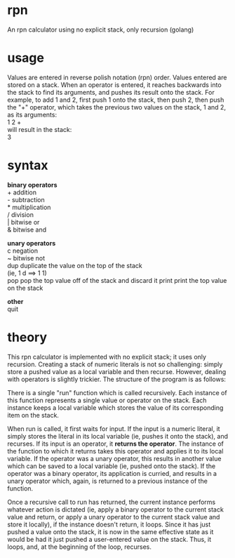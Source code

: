 rpn
===

An rpn calculator using no explicit stack, only recursion (golang)

usage
=====

Values are entered in reverse polish notation (rpn) order. Values entered are stored on a stack. When an operator is entered, it reaches backwards into the stack to find its arguments, and pushes its result onto the stack. For example, to add 1 and 2, first push 1 onto the stack, then push 2, then push the "+" operator, which takes the previous two values on the stack, 1 and 2, as its arguments:  
1 2 +  
will result in the stack:  
3  

syntax
======
<b>binary operators</b>  
\+ addition  
\- subtraction  
\* multiplication  
/ division  
| bitwise or  
& bitwise and  

<b>unary operators</b>  
c negation  
~ bitwise not  
dup duplicate the value on the top of the stack  
(ie, 1 d ==> 1 1)  
pop pop the top value off of the stack and discard it
print print the top value on the stack  

<b>other</b>  
quit

theory
======

This rpn calculator is implemented with no explicit stack; it uses only recursion. Creating a stack of numeric literals is not so challenging: simply store a pushed value as a local variable and then recurse. However, dealing with operators is slightly trickier. The structure of the program is as follows:  

There is a single "run" function which is called recursively. Each instance of this function represents a single value or operator on the stack. Each instance keeps a local variable which stores the value of its corresponding item on the stack.  

When run is called, it first waits for input. If the input is a numeric literal, it simply stores the literal in its local variable (ie, pushes it onto the stack), and recurses. If its input is an operator, it <b>returns the operator</b>. The instance of the function to which it returns takes this operator and applies it to its local variable. If the operator was a unary operator, this results in another value which can be saved to a local variable (ie, pushed onto the stack). If the operator was a binary operator, its application is curried, and results in a unary operator which, again, is returned to a previous instance of the function.  

Once a recursive call to run has returned, the current instance performs whatever action is dictated (ie, apply a binary operator to the current stack value and return, or apply a unary operator to the current stack value and store it locally), if the instance doesn't return, it loops. Since it has just pushed a value onto the stack, it is now in the same effective state as it would be had it just pushed a user-entered value on the stack. Thus, it loops, and, at the beginning of the loop, recurses.


